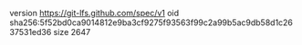 version https://git-lfs.github.com/spec/v1
oid sha256:5f52bd0ca9014812e9ba3cf9275f93563f99c2a99b5ac9db58d1c2637531ed36
size 2647
